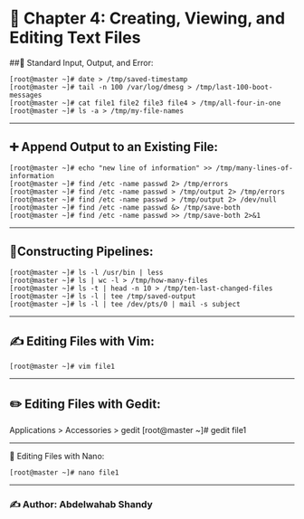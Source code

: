 # 📁 Chapter 4: Creating, Viewing, and Editing Text Files

##🔹 Standard Input, Output, and Error:

```
[root@master ~]# date > /tmp/saved-timestamp
[root@master ~]# tail -n 100 /var/log/dmesg > /tmp/last-100-boot-messages
[root@master ~]# cat file1 file2 file3 file4 > /tmp/all-four-in-one
[root@master ~]# ls -a > /tmp/my-file-names 
```

---

## ➕ Append Output to an Existing File:

```
[root@master ~]# echo "new line of information" >> /tmp/many-lines-of-information
[root@master ~]# find /etc -name passwd 2> /tmp/errors
[root@master ~]# find /etc -name passwd > /tmp/output 2> /tmp/errors
[root@master ~]# find /etc -name passwd > /tmp/output 2> /dev/null
[root@master ~]# find /etc -name passwd &> /tmp/save-both
[root@master ~]# find /etc -name passwd >> /tmp/save-both 2>&1
```

---

## 🔗Constructing Pipelines:

```
[root@master ~]# ls -l /usr/bin | less
[root@master ~]# ls | wc -l > /tmp/how-many-files
[root@master ~]# ls -t | head -n 10 > /tmp/ten-last-changed-files
[root@master ~]# ls -l | tee /tmp/saved-output
[root@master ~]# ls -l | tee /dev/pts/0 | mail -s subject
```
---

## ✍️ Editing Files with Vim:
```
[root@master ~]# vim file1
```
---

## ✏️ Editing Files with Gedit:

Applications > Accessories > gedit
[root@master ~]# gedit file1

---

📝 Editing Files with Nano:
```
[root@master ~]# nano file1
```
---

### ✍️ Author: Abdelwahab Shandy
